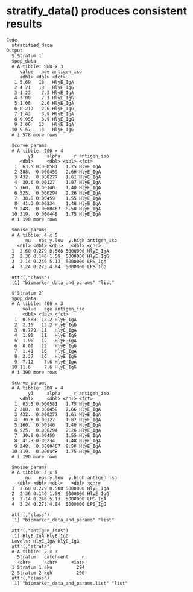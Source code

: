 # stratify_data() produces consistent results

    Code
      stratified_data
    Output
      $`Stratum 1`
      $pop_data
      # A tibble: 588 x 3
         value   age antigen_iso
         <dbl> <dbl> <fct>      
       1 5.69   18   HlyE_IgA   
       2 4.21   18   HlyE_IgG   
       3 1.23    7.3 HlyE_IgA   
       4 3.00    7.3 HlyE_IgG   
       5 1.08    2.6 HlyE_IgA   
       6 0.217   2.6 HlyE_IgG   
       7 1.43    3.9 HlyE_IgA   
       8 0.956   3.9 HlyE_IgG   
       9 3.06   13   HlyE_IgA   
      10 9.57   13   HlyE_IgG   
      # i 578 more rows
      
      $curve_params
      # A tibble: 200 x 4
            y1     alpha     r antigen_iso
         <dbl>     <dbl> <dbl> <fct>      
       1  63.5 0.000581   1.75 HlyE_IgA   
       2 288.  0.000459   2.66 HlyE_IgA   
       3 432.  0.000277   1.61 HlyE_IgA   
       4  30.6 0.00127    1.87 HlyE_IgA   
       5 160.  0.00140    1.40 HlyE_IgA   
       6 525.  0.000294   2.26 HlyE_IgA   
       7  30.8 0.00459    1.55 HlyE_IgA   
       8  41.3 0.00234    1.48 HlyE_IgA   
       9 248.  0.0000467  8.50 HlyE_IgA   
      10 319.  0.000448   1.75 HlyE_IgA   
      # i 190 more rows
      
      $noise_params
      # A tibble: 4 x 5
           nu   eps y.low  y.high antigen_iso
        <dbl> <dbl> <dbl>   <dbl> <chr>      
      1  2.60 0.279 0.508 5000000 HlyE_IgA   
      2  2.36 0.146 1.59  5000000 HlyE_IgG   
      3  2.14 0.246 5.13  5000000 LPS_IgA    
      4  3.24 0.273 4.84  5000000 LPS_IgG    
      
      attr(,"class")
      [1] "biomarker_data_and_params" "list"                     
      
      $`Stratum 2`
      $pop_data
      # A tibble: 400 x 3
          value   age antigen_iso
          <dbl> <dbl> <fct>      
       1  0.568  13.2 HlyE_IgA   
       2  2.15   13.2 HlyE_IgG   
       3  0.779  11   HlyE_IgA   
       4  1.89   11   HlyE_IgG   
       5  1.90   12   HlyE_IgA   
       6  8.09   12   HlyE_IgG   
       7  1.41   16   HlyE_IgA   
       8  2.37   16   HlyE_IgG   
       9  7.12    7.6 HlyE_IgA   
      10 11.6     7.6 HlyE_IgG   
      # i 390 more rows
      
      $curve_params
      # A tibble: 200 x 4
            y1     alpha     r antigen_iso
         <dbl>     <dbl> <dbl> <fct>      
       1  63.5 0.000581   1.75 HlyE_IgA   
       2 288.  0.000459   2.66 HlyE_IgA   
       3 432.  0.000277   1.61 HlyE_IgA   
       4  30.6 0.00127    1.87 HlyE_IgA   
       5 160.  0.00140    1.40 HlyE_IgA   
       6 525.  0.000294   2.26 HlyE_IgA   
       7  30.8 0.00459    1.55 HlyE_IgA   
       8  41.3 0.00234    1.48 HlyE_IgA   
       9 248.  0.0000467  8.50 HlyE_IgA   
      10 319.  0.000448   1.75 HlyE_IgA   
      # i 190 more rows
      
      $noise_params
      # A tibble: 4 x 5
           nu   eps y.low  y.high antigen_iso
        <dbl> <dbl> <dbl>   <dbl> <chr>      
      1  2.60 0.279 0.508 5000000 HlyE_IgA   
      2  2.36 0.146 1.59  5000000 HlyE_IgG   
      3  2.14 0.246 5.13  5000000 LPS_IgA    
      4  3.24 0.273 4.84  5000000 LPS_IgG    
      
      attr(,"class")
      [1] "biomarker_data_and_params" "list"                     
      
      attr(,"antigen_isos")
      [1] HlyE_IgA HlyE_IgG
      Levels: HlyE_IgA HlyE_IgG
      attr(,"strata")
      # A tibble: 2 x 3
        Stratum   catchment     n
        <chr>     <chr>     <int>
      1 Stratum 1 aku         294
      2 Stratum 2 kgh         200
      attr(,"class")
      [1] "biomarker_data_and_params.list" "list"                          

